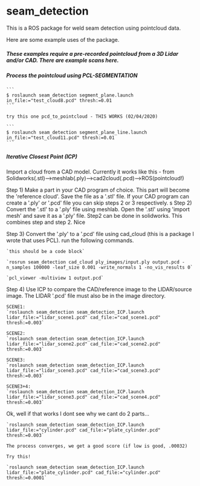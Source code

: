 # seam_detection

This is a ROS package for weld seam detection using pointcloud data.

Here are some example uses of the package.


##### These examples require a pre-recorded pointcloud from a 3D Lidar and/or CAD. There are example scans here.


##### Process the pointcloud using PCL-SEGMENTATION

    ```
    $ roslaunch seam_detection segment_plane.launch in_file:="test_cloud8.pcd" thresh:=0.01
    ```

    try this one pcd_to_pointcloud - THIS WORKS (02/04/2020)

    ```
    $ roslaunch seam_detection segment_plane_line.launch in_file:="test_cloud11.pcd" thresh:=0.01
    ```


##### Iterative Closest Point (ICP)

Import a cloud from a CAD model. Currently it works like this - from Solidworks(.stl)-->meshlab(.ply)-->cad2cloud(.pcd)-->ROS(pointcloud!)


Step 1) Make a part in your CAD program of choice. This part will become the 'reference cloud'. Save the file as a '.stl' file. If your CAD program can create a '.ply' or '.pcd' file you can skip steps 2 or 3 respectively.
    s
Step 2) Convert the '.stl' to a '.ply' file using meshlab. Open the '.stl' using 'import mesh' and save it as a '.ply' file. Step2 can be done in solidworks. This combines step and step 2. Nice

Step 3) Convert the '.ply' to a '.pcd' file using cad_cloud (this is a package I wrote that uses PCL). run the following commands.

    `this should be a code block`

    `rosrun seam_detection cad_cloud ply_images/input.ply output.pcd -n_samples 100000 -leaf_size 0.001 -write_normals 1 -no_vis_results 0`

    `pcl_viewer -multiview 1 output.pcd`

Step 4) Use ICP to compare the CAD/reference image to the LIDAR/source image. The LIDAR '.pcd' file must also be in the image directory.

    SCENE1:
    `roslaunch seam_detection seam_detection_ICP.launch lidar_file:="lidar_scene1.pcd" cad_file:="cad_scene1.pcd"  thresh:=0.003`

    SCENE2:
    `roslaunch seam_detection seam_detection_ICP.launch lidar_file:="lidar_scene2.pcd" cad_file:="cad_scene2.pcd"  thresh:=0.003`

    SCENE3:
    `roslaunch seam_detection seam_detection_ICP.launch lidar_file:="lidar_scene3.pcd" cad_file:="cad_scene3.pcd"  thresh:=0.003`

    SCENE3+4:
    `roslaunch seam_detection seam_detection_ICP.launch lidar_file:="lidar_scene3.pcd" cad_file:="cad_scene4.pcd"  thresh:=0.003`


Ok, well if that works I dont see why we cant do 2 parts...


    `roslaunch seam_detection seam_detection_ICP.launch lidar_file:="cylinder.pcd" cad_file:="plate_cylinder.pcd"  thresh:=0.003`

    The process converges, we get a good score (if low is good, .00032)

    Try this!

    `roslaunch seam_detection seam_detection_ICP.launch lidar_file:="plate_cylinder.pcd" cad_file:="cylinder.pcd"  thresh:=0.0001`
